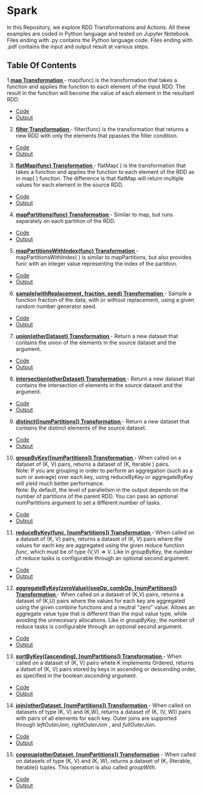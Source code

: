 # Spark

In this Repository, we explore RDD Transformations and Actions. All these examples are coded in Python language and tested on Jupyter Notebook. 
Files ending with .py contains the Python language code.
Files ending with .pdf contains the input and output result at various steps.

## Table Of Contents
 1.[<b>map Transformation </b>](https://github.com/vaishali-yasala/Spark/tree/main/rdd-map)-
 map(func) is the transformation that takes a function and applies the function to each element of the input RDD. The result in the function will become the value of each element in the resultant RDD.
 - [Code](https://github.com/vaishali-yasala/Spark/blob/main/rdd-map/rdd-map.py)
 - [Output](https://github.com/vaishali-yasala/Spark/blob/main/rdd-map/rdd-map.pdf)

 2. [<b>filter Transformation </b>](https://github.com/vaishali-yasala/Spark/tree/main/rdd-filter)-
filter(func) is the transformation that returns a new RDD with only the elements that ppasses the filter condition.
 - [Code](https://github.com/vaishali-yasala/Spark/blob/main/rdd-filter/rdd-filter.py)
 - [Output](https://github.com/vaishali-yasala/Spark/blob/main/rdd-filter/rdd-filter.pdf)

 3. [<b>flatMap(func) Transformation </b>](https://github.com/vaishali-yasala/Spark/tree/main/rdd-flatMap) -
 flatMap( ) is the transformation that takes a function and applies the function to each element of the RDD as in map( ) function. The difference is that flatMap will return multiple values for each element in the source RDD.
 - [Code](https://github.com/vaishali-yasala/Spark/blob/main/rdd-flatMap/rdd-flatMap.py)
 - [Output](https://github.com/vaishali-yasala/Spark/blob/main/rdd-flatMap/rdd-flatMap.pdf)

 4. [<b> mapPartitions(func) Transformation </b>](https://github.com/vaishali-yasala/Spark/tree/main/rdd-mapPartitions) -
 Similar to map, but runs separately on each partition of the RDD.
 - [Code](https://github.com/vaishali-yasala/Spark/blob/main/rdd-mapPartitions/rdd-mapPartitions.py)
 - [Output](https://github.com/vaishali-yasala/Spark/blob/main/rdd-mapPartitions/rdd-mapPartitions.pdf)

 5. [<b> mapPartitionsWithIndex(func) Transformation </b>](https://github.com/vaishali-yasala/Spark/tree/main/rdd-mapPartitionsWithIndex)-
 mapPartitionsWithIndex( ) is similar to mapPartitions, but also provides func with an integer value representing the index of the partition. 
 - [Code](https://github.com/vaishali-yasala/Spark/blob/main/rdd-mapPartitionsWithIndex/rdd-mapPartitionsWithIndex.py)
 - [Output](https://github.com/vaishali-yasala/Spark/blob/main/rdd-mapPartitionsWithIndex/rdd-mapPartitionsWithIndex.pdf)

 6. [<b>sample(withReplacement, fraction, seed) Transformation </b>](https://github.com/vaishali-yasala/Spark/tree/main/rdd-sample)-
 Sample a function fraction of the data, with or without replacement, using a given random number generator seed. 
 - [Code](https://github.com/vaishali-yasala/Spark/blob/main/rdd-sample/rdd-sample.py)
 - [Output](https://github.com/vaishali-yasala/Spark/blob/main/rdd-sample/rdd-sample.pdf)

 7. [<b>union(otherDataset) Transformation </b>](https://github.com/vaishali-yasala/Spark/tree/main/rdd-union)- 
 Return a new dataset that contains the union of the elements in the source dataset and the argument. 
 - [Code](https://github.com/vaishali-yasala/Spark/blob/main/rdd-union/rdd-union.py)
 - [Output](https://github.com/vaishali-yasala/Spark/blob/main/rdd-union/rdd-union.pdf)

 8. [<b>intersection(otherDataset) Transformation </b>](https://github.com/vaishali-yasala/Spark/tree/main/rdd-intersection) -
 Return a new dataset that contains the intersection of elements in the source dataset and the argument. 
 - [Code](https://github.com/vaishali-yasala/Spark/blob/main/rdd-intersection/rdd-intersection.py)
 - [Output](https://github.com/vaishali-yasala/Spark/blob/main/rdd-intersection/rdd-intersection.pdf)

 9. [<b>distinct([numPartitions]) Transformation </b>](https://github.com/vaishali-yasala/Spark/tree/main/rdd-distinct)-
 Return a new dataset that contains the distinct elements of the source dataset.
 - [Code](https://github.com/vaishali-yasala/Spark/blob/main/rdd-distinct/rdd-distinct.py)
 - [Output](https://github.com/vaishali-yasala/Spark/blob/main/rdd-distinct/rdd-distinct.pdf)

10. [<b>groupByKey([numPartitions]) Transformation </b>](https://github.com/vaishali-yasala/Spark/tree/main/rdd-groupByKey)-
When called on a dataset of (K, V) pairs, returns a dataset of (K, Iterable <V>) pairs. <br>
Note: If you are grouping in order to perform an aggregation (such as a sum or average) over each key, using reduceByKey or aggregateByKey will yield much better performance.<br>
Note: By default, the level of parallelism in the output depends on the number of partitions of the parent RDD. You can pass an optional numPartitions argument to set a different number of tasks.
 - [Code](https://github.com/vaishali-yasala/Spark/blob/main/rdd-groupByKey/rdd-groupByKey.py)
 - [Output](https://github.com/vaishali-yasala/Spark/blob/main/rdd-groupByKey/rdd-groupByKey.pdf)

 11. [<b>reduceByKey(func, [numPartitions]) Transformation </b>](https://github.com/vaishali-yasala/Spark/tree/main/rdd-reduceByKey)-
 When called on a dataset of (K, V) pairs, returns a dataset of (K, V) pairs where the values for each key are aggregated using the given reduce function <i>func</i>, which must be of type (V,V) => V. Like in groupByKey, the number of reduce tasks is configurable through an optional second argument. 
 - [Code](https://github.com/vaishali-yasala/Spark/blob/main/rdd-reduceByKey/rdd-reduceByKey.py)
 - [Output](https://github.com/vaishali-yasala/Spark/blob/main/rdd-reduceByKey/rdd-reduceByKey.pdf)

12. [<b>aggregateByKey(zeroValue)(seqOp, combOp, [numPartitions]) Transformation </b>](https://github.com/vaishali-yasala/Spark/tree/main/rdd-aggregateByKey)- 
When called on a dataset of (K,V) pairs, returns a dataset of (K,U) pairs where the values for each key are aggregated using the given combine functions and a neutral "zero" value. Allows an aggregate value type that is different than the input value type, while avoiding the unnecesary allocations. Like in <i>groupByKey</i>, the number of reduce tasks is configurable through an optional second argument.
 - [Code](https://github.com/vaishali-yasala/Spark/blob/main/rdd-aggregateByKey/rdd-aggregateByKey.py)
 - [Output](https://github.com/vaishali-yasala/Spark/blob/main/rdd-aggregateByKey/rdd-aggregateByKey.pdf)

 13. [<b>sortByKey([ascending], [numPartitions]) Transformation </b>](https://github.com/vaishali-yasala/Spark/tree/main/rdd-sortByKey)- 
 When called on a dataset of (K, V) pairs whete K implements Ordered, returns a datset of (K, V) pairs stored by keys in ascending or descending order, as specified in the boolean <i>ascending</i> argument.
 - [Code](https://github.com/vaishali-yasala/Spark/blob/main/rdd-sortByKey/rdd-sortByKey.py)
 - [Output](https://github.com/vaishali-yasala/Spark/blob/main/rdd-sortByKey/rdd-sortByKey.pdf)

 14. [<b>join(otherDataset, [numPartitions]) Transformation </b>](https://github.com/vaishali-yasala/Spark/tree/main/rdd-join)- 
 When called on datasets of type (K, V) and (K,W), returns a dataset of (K, (V, W)) pairs with pairs of all elements for each key. Outer joins are supported through <i>leftOuterJoin, rightOuterJoin </i>, and <i>fullOuterJoin</i>.
 - [Code](https://github.com/vaishali-yasala/Spark/blob/main/rdd-join/rdd-join.py)
 - [Output](https://github.com/vaishali-yasala/Spark/blob/main/rdd-join/rdd-join.pdf)

 15. [<b> cogroup(otherDataset, [numPartitions]) Transformation</b>](https://github.com/vaishali-yasala/Spark/tree/main/rdd-cogroup) - 
 When called on datasets of type (K, V) and (K, W), returns a dataset of (K, (Iterable<V>, Iterable<W>)) tuples. This operation is also called <i>groupWith</i>.
 - [Code](https://github.com/vaishali-yasala/Spark/blob/main/rdd-cogroup/rdd-cogroup.py)
 - [Output](https://github.com/vaishali-yasala/Spark/blob/main/rdd-cogroup/rdd-cogroup.pdf)